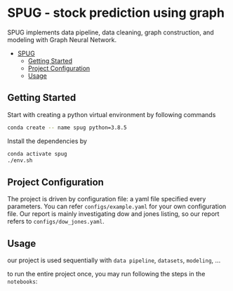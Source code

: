 # SPUG - stock prediction using graph

SPUG implements data pipeline, data cleaning, graph construction, and modeling with Graph Neural Network.

- [SPUG](#spug)
  - [Getting Started](#getting-started)
  - [Project Configuration](#project-configuration)
  - [Usage](#usage)


## Getting Started

Start with  creating a python virtual environment by following commands

```bash
conda create -- name spug python=3.8.5
```

Install the dependencies by

```bash
conda activate spug
./env.sh
```

## Project Configuration

The project is driven by configuration file: a yaml file specified every parameters. You can refer `configs/example.yaml` for your own configuration file. Our report is mainly investigating dow and jones listing, so our report refers to `configs/dow_jones.yaml`.

## Usage

our project is used sequentially with `data pipeline`, `datasets`, `modeling`, ...

to run the entire project once, you may run following the steps in the `notebooks`:
